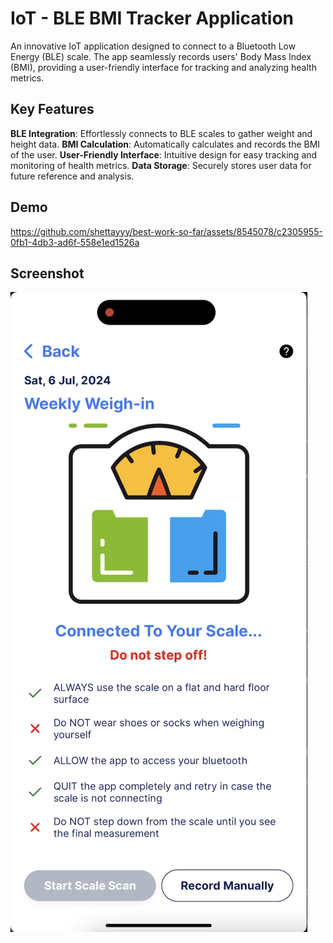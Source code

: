 # IoT - BLE BMI Tracker Application 

An innovative IoT application designed to connect to a Bluetooth Low Energy (BLE) scale. The app seamlessly records users' Body Mass Index (BMI), providing a user-friendly interface for tracking and analyzing health metrics.

## Key Features

**BLE Integration**: Effortlessly connects to BLE scales to gather weight and height data.
**BMI Calculation**: Automatically calculates and records the BMI of the user.
**User-Friendly Interface**: Intuitive design for easy tracking and monitoring of health metrics.
**Data Storage**: Securely stores user data for future reference and analysis.

## Demo

https://github.com/shettayyy/best-work-so-far/assets/8545078/c2305955-0fb1-4db3-ad6f-558e1ed1526a



## Screenshot

![Log Weight](./screenshot.png)
